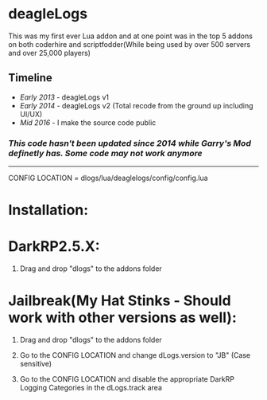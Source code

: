 # deagleLogs

This was my first ever Lua addon and at one point was in the top 5 addons on both coderhire and scriptfodder(While being used by over 500 servers and over 25,000 players)


## Timeline
- *Early 2013* - deagleLogs v1
- *Early 2014* - deagleLogs v2 (Total recode from the ground up including UI/UX)
- *Mid 2016* - I make the source code public

### *This code hasn't been updated since 2014 while Garry's Mod definetly has. Some code may not work anymore*
------------

CONFIG LOCATION = dlogs/lua/deaglelogs/config/config.lua 

# Installation:

# DarkRP2.5.X:

1. Drag and drop "dlogs" to the addons folder


# Jailbreak(My Hat Stinks - Should work with other versions as well):

1. Drag and drop "dlogs" to the addons folder

2. Go to the CONFIG LOCATION and change dLogs.version to "JB" (Case sensitive)

3. Go to the CONFIG LOCATION and disable the appropriate DarkRP Logging Categories in the dLogs.track area
